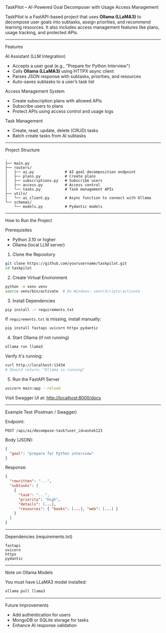 
 TaskPilot – AI-Powered Goal Decomposer with Usage Access Management

TaskPilot is a FastAPI-based project that uses **Ollama (LLaMA3)** to decompose user goals into subtasks, assign priorities, and recommend learning resources. It also includes access management features like plans, usage tracking, and protected APIs.

---

 Features

AI Assistant (LLM Integration)
- Accepts a user goal (e.g., "Prepare for Python Interview")
- Calls **Ollama (LLaMA3)** using HTTPX async client
- Parses JSON response with subtasks, priorities, and resources
- Auto-saves subtasks to a user’s task list

 Access Management System
- Create subscription plans with allowed APIs
- Subscribe users to plans
- Protect APIs using access control and usage logs

Task Management
- Create, read, update, delete (CRUD) tasks
- Batch create tasks from AI subtasks

---

 Project Structure

```
.
├── main.py
├── routers/
│   ├── ai.py              # AI goal decomposition endpoint
│   ├── plans.py           # Create plans
│   ├── subscriptions.py   # Subscribe users
│   ├── access.py          # Access control
│   └── tasks.py           # Task management APIs
├── utils/
│   └── ai_client.py       # Async function to connect with Ollama
└── schemas/
    └── models.py          # Pydantic models
```

---

 How to Run the Project

 Prerequisites

- Python 3.10 or higher
- Ollama (local LLM server)

 1. Clone the Repository

```bash
git clone https://github.com/yourusername/taskpilot.git
cd taskpilot
```

 2. Create Virtual Environment

```bash
python -m venv venv
source venv/bin/activate  # On Windows: venv\Scripts\activate
```

 3. Install Dependencies

```bash
pip install -r requirements.txt
```

If `requirements.txt` is missing, install manually:

```bash
pip install fastapi uvicorn httpx pydantic
```

 4. Start Ollama (if not running)

```bash
ollama run llama3
```

Verify it's running:

```bash
curl http://localhost:11434
# Should return: "Ollama is running"
```

 5. Run the FastAPI Server

```bash
uvicorn main:app --reload
```

Visit Swagger UI at: [http://localhost:8000/docs](http://localhost:8000/docs)

---

 Example Test (Postman / Swagger)

Endpoint:

```
POST /api/ai/decompose-task?user_id=ashok123
```

 Body (JSON):

```json
{
  "goal": "prepare for Python interview"
}
```

 Response:

```json
{
  "rewritten": "...",
  "subtasks": [
    {
      "task": "...",
      "priority": "High",
      "details": [...],
      "resources": { "books": [...], "web": [...] }
    }
  ]
}
```

---

 Dependencies (requirements.txt)

```text
fastapi
uvicorn
httpx
pydantic
```

---

 Note on Ollama Models

You must have LLaMA3 model installed:

```bash
ollama pull llama3
```

---

 Future Improvements

- Add authentication for users
- MongoDB or SQLite storage for tasks
- Enhance AI response validation

